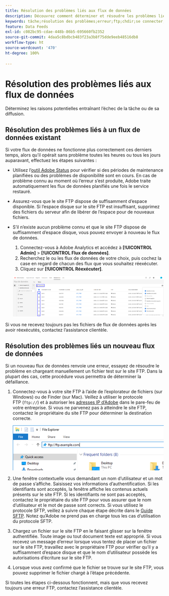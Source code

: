 ```yaml
---
title: Résolution des problèmes liés aux flux de données
description: Découvrez comment déterminer et résoudre les problèmes liés aux flux de données.
keywords: tâche;résolution des problèmes;erreur;ftp;chdir;se connecter;connexion;put
feature: Data Feeds
exl-id: c082bc95-cdae-448b-86b5-695660fb2352
source-git-commit: 4daa5c8bdbcb483f23a3b8f75dde9eeb48516db8
workflow-type: ht
source-wordcount: '470'
ht-degree: 100%

---
```


# Résolution des problèmes liés aux flux de données

Déterminez les raisons potentielles entraînant l’échec de la tâche ou de sa diffusion.

## Résolution des problèmes liés à un flux de données existant

Si votre flux de données ne fonctionne plus correctement ces derniers temps, alors quʼil opérait sans problème toutes les heures ou tous les jours auparavant, effectuez les étapes suivantes :

* Utilisez lʼ[outil Adobe Status](https://status.adobe.com/fr/experience_cloud) pour vérifier si des périodes de maintenance planifiées ou des problèmes de disponibilité sont en cours. En cas de problème connu au moment où l’erreur s’est produite, Adobe traite automatiquement les flux de données planifiés une fois le service restauré.
* Assurez-vous que le site FTP dispose de suffisamment d’espace disponible. Si lʼespace disque sur le site FTP est insuffisant, supprimez des fichiers du serveur afin de libérer de l’espace pour de nouveaux fichiers.
* S’il n’existe aucun problème connu et que le site FTP dispose de suffisamment d’espace disque, vous pouvez envoyer à nouveau le flux de données.

   1. Connectez-vous à Adobe Analytics et accédez à **[!UICONTROL Admin]** > **[!UICONTROL Flux de données]**.
   2. Recherchez le ou les flux de données de votre choix, puis cochez la case en regard de chacun des flux que vous souhaitez réexécuter.
   3. Cliquez sur **[!UICONTROL Réexécuter]**.

   ![Réexécution](assets/rerun.png)

Si vous ne recevez toujours pas les fichiers de flux de données après les avoir réexécutés, contactez l’assistance clientèle.

## Résolution des problèmes liés un nouveau flux de données

Si un nouveau flux de données renvoie une erreur, essayez de résoudre le problème en chargeant manuellement un fichier test sur le site FTP. Dans la plupart des cas, cette procédure vous permettra de déterminer la défaillance.

1. Connectez-vous à votre site FTP à l’aide de l’explorateur de fichiers (sur Windows) ou de Finder (sur Mac). Veillez à utiliser le protocole FTP (`ftp://`) et à autoriser les [adresses IP dʼAdobe](/help/technotes/ip-addresses.md) dans le pare-feu de votre entreprise. Si vous ne parvenez pas à atteindre le site FTP, contactez le propriétaire du site FTP pour déterminer la destination correcte.

   ![Explorateur de fichiers](assets/file_explorer.png)

2. Une fenêtre contextuelle vous demandant un nom d’utilisateur et un mot de passe s’affiche. Saisissez vos informations d’authentification. Si les identifiants sont acceptés, la fenêtre affiche les contenus actuels présents sur le site FTP. Si les identifiants ne sont pas acceptés, contactez le propriétaire du site FTP pour vous assurer que le nom d’utilisateur et le mot de passe sont corrects. Si vous utilisez le protocole SFTP, veillez à suivre chaque étape décrite dans le [Guide SFTP](../ftp-and-sftp/c-sftp/ftp-sftp.md). Notez quʼAdobe ne prend pas en charge tous les cas dʼutilisation du protocole SFTP.
3. Chargez un fichier sur le site FTP en le faisant glisser sur la fenêtre authentifiée. Toute image ou tout document texte est approprié. Si vous recevez un message d’erreur lorsque vous tentez de placer un fichier sur le site FTP, travaillez avec le propriétaire FTP pour vérifier qu’il y a suffisamment d’espace disque et que le nom d’utilisateur possède les autorisations d’écriture sur le site FTP.
4. Lorsque vous avez confirmé que le fichier se trouve sur le site FTP, vous pouvez supprimer le fichier chargé à l’étape précédente.

Si toutes les étapes ci-dessous fonctionnent, mais que vous recevez toujours une erreur FTP, contactez lʼassistance clientèle.
